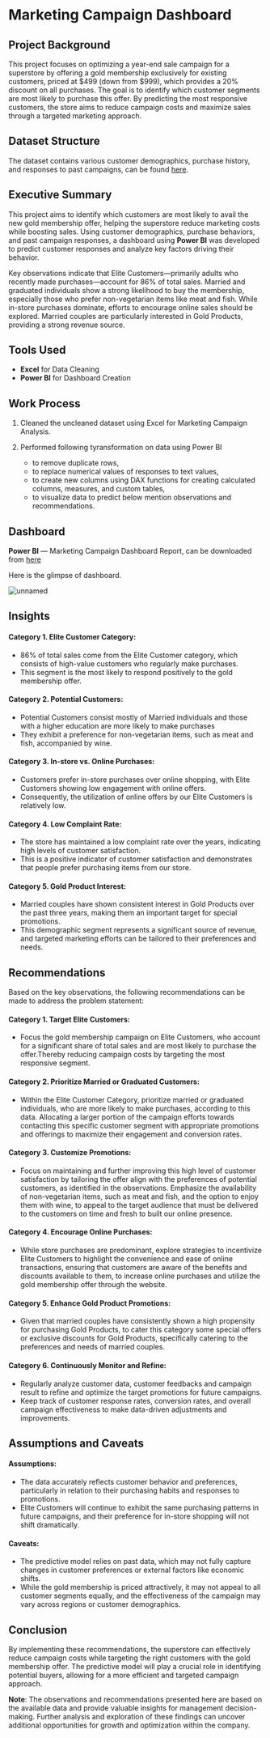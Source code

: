 # Marketing Campaign Dashboard

## Project Background
This project focuses on optimizing a year-end sale campaign for a superstore by offering a gold membership exclusively for existing customers, priced at $499 (down from $999), which provides a 20% discount on all purchases. The goal is to identify which customer segments are most likely to purchase this offer. By predicting the most responsive customers, the store aims to reduce campaign costs and maximize sales through a targeted marketing approach.

## Dataset Structure

The dataset contains various customer demographics, purchase history, and responses to past campaigns, can be found [here](https://github.com/nikitaprasad21/Marketing-Campaign-Dashboard/blob/main/superstore_data.csv).

## Executive Summary
This project aims to identify which customers are most likely to avail the new gold membership offer, helping the superstore reduce marketing costs while boosting sales. Using customer demographics, purchase behaviors, and past campaign responses, a dashboard using **Power BI** was developed to predict customer responses and analyze key factors driving their behavior.

Key observations indicate that Elite Customers—primarily adults who recently made purchases—account for 86% of total sales. Married and graduated individuals show a strong likelihood to buy the membership, especially those who prefer non-vegetarian items like meat and fish. While in-store purchases dominate, efforts to encourage online sales should be explored. Married couples are particularly interested in Gold Products, providing a strong revenue source.

## Tools Used
* **Excel** for Data Cleaning
* **Power BI** for Dashboard Creation

## Work Process

1. Cleaned the uncleaned dataset using Excel for Marketing Campaign Analysis. 

2. Performed following tyransformation on data using Power BI 
   * to remove duplicate rows, 
   * to replace  numerical values of responses to text values, 
   * to create new columns using DAX functions for creating calculated columns, measures, and custom tables, 
   * to visualize data to predict below mention observations and recommendations.
  
## Dashboard

**Power BI** — Marketing Campaign Dashboard Report, can be downloaded from [here](https://github.com/nikitaprasad21/Marketing-Campaign-Dashboard/blob/main/Superstore%20Marketing%20Campaign.pbix)

Here is the glimpse of dashboard.

![unnamed](https://github.com/nikitaprasad21/Marketing-Campaign-Dashboard/assets/84131752/1e55e4ff-8aab-4516-904a-794e6bd7936b)

## Insights
#### Category 1. Elite Customer Category:

  * 86% of total sales come from the Elite Customer category, which consists of high-value customers who regularly make purchases.
  * This segment is the most likely to respond positively to the gold membership offer.

#### Category 2. Potential Customers:

  * Potential Customers consist mostly of Married individuals and those with a higher education are more likely to make purchases
  * They exhibit a preference for non-vegetarian items, such as meat and fish, accompanied by wine. 

#### Category 3. In-store vs. Online Purchases:

  * Customers prefer in-store purchases over online shopping, with Elite Customers showing low engagement with online offers.
  * Consequently, the utilization of online offers by our Elite Customers is relatively low.

#### Category 4. Low Complaint Rate:

  * The store has maintained a low complaint rate over the years, indicating high levels of customer satisfaction.
  * This is a positive indicator of customer satisfaction and demonstrates that people prefer purchasing items from our store.

#### Category 5. Gold Product Interest:

   * Married couples have shown consistent interest in Gold Products over the past three years, making them an important target for special promotions.
   * This demographic segment represents a significant source of revenue, and targeted marketing efforts can be tailored to their preferences and needs.

## Recommendations

Based on the key observations, the following recommendations can be made to address the problem statement:


#### Category 1. Target Elite Customers:

  * Focus the gold membership campaign on Elite Customers, who account for a significant share of total sales and are most likely to purchase the offer.Thereby reducing campaign costs by targeting the most responsive segment. 

#### Category 2. Prioritize Married or Graduated Customers:

  * Within the Elite Customer Category, prioritize married or graduated individuals, who are more likely to make purchases, according to this data. Allocating a larger portion of the campaign efforts towards contacting this specific customer segment with appropriate promotions and offerings to maximize their engagement and conversion rates.

#### Category 3. Customize Promotions:

  * Focus on maintaining and further improving this high level of customer satisfaction by tailoring the offer align with the preferences of potential customers, as identified in the observations. Emphasize the availability of non-vegetarian items, such as meat and fish, and the option to enjoy them with wine, to appeal to the target audience that must be delivered to the customers on time and fresh to built our online presence.

#### Category 4. Encourage Online Purchases:

  * While store purchases are predominant, explore strategies to incentivize Elite Customers to highlight the convenience and ease of online transactions, ensuring that customers are aware of the benefits and discounts available to them, to increase online purchases and utilize the gold membership offer through the website.


#### Category 5. Enhance Gold Product Promotions:

 *  Given that married couples have consistently shown a high propensity for purchasing Gold Products, to cater this category some special offers or exclusive discounts for Gold Products, specifically catering to the preferences and needs of married couples.
  

#### Category 6. Continuously Monitor and Refine:

  * Regularly analyze customer data, customer feedbacks and campaign result to refine and optimize the target promotions for future campaigns.
  * Keep track of customer response rates, conversion rates, and overall campaign effectiveness to make data-driven adjustments and improvements.


## Assumptions and Caveats
#### Assumptions:

* The data accurately reflects customer behavior and preferences, particularly in relation to their purchasing habits and responses to promotions.
* Elite Customers will continue to exhibit the same purchasing patterns in future campaigns, and their preference for in-store shopping will not shift dramatically.
  
#### Caveats:

* The predictive model relies on past data, which may not fully capture changes in customer preferences or external factors like economic shifts.
* While the gold membership is priced attractively, it may not appeal to all customer segments equally, and the effectiveness of the campaign may vary across regions or customer demographics.

## Conclusion

By implementing these recommendations, the superstore can effectively reduce campaign costs while targeting the right customers with the gold membership offer. The predictive model will play a crucial role in identifying potential buyers, allowing for a more efficient and targeted campaign approach.

**Note**: The observations and recommendations presented here are based on the available data and provide valuable insights for management decision-making. Further analysis and exploration of these findings can uncover additional opportunities for growth and optimization within the company.
